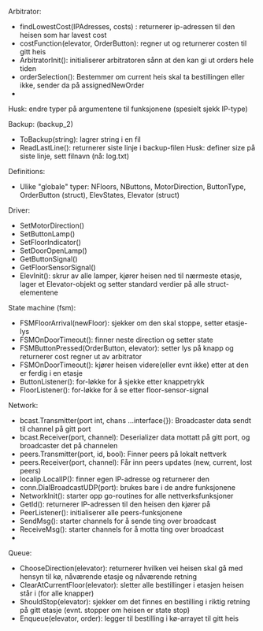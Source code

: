 
Arbitrator:
- findLowestCost(IPAdresses, costs) : returnerer ip-adressen til den heisen som har lavest cost
- costFunction(elevator, OrderButton): regner ut og returnerer costen til gitt heis
- ArbitratorInit(): initialiserer arbitratoren sånn at den kan gi ut orders hele tiden
- orderSelection(): Bestemmer om current heis skal ta bestillingen eller ikke, sender da på assignedNewOrder
- 
Husk: endre typer på argumentene til funksjonene (spesielt sjekk IP-type)

Backup: (backup_2)
- ToBackup(string): lagrer string i en fil
- ReadLastLine(): returnerer siste linje i backup-filen
Husk: definer size på siste linje, sett filnavn (nå: log.txt)

Definitions:
- Ulike "globale" typer: NFloors, NButtons, MotorDirection, ButtonType, OrderButton (struct), ElevStates, Elevator (struct)

Driver:
- SetMotorDirection()
- SetButtonLamp()
- SetFloorIndicator()
- SetDoorOpenLamp()
- GetButtonSignal()
- GetFloorSensorSignal()
- ElevInit(): skrur av alle lamper, kjører heisen ned til nærmeste etasje, lager et Elevator-objekt og setter standard verdier på alle struct-elementene

State machine (fsm):
- FSMFloorArrival(newFloor): sjekker om den skal stoppe, setter etasje-lys
- FSMOnDoorTimeout(): finner neste direction og setter state
- FSMButtonPressed(OrderButton, elevator): setter lys på knapp og returnerer cost regner ut av arbitrator
- FSMOnDoorTimeout(): kjører heisen videre(eller evnt ikke) etter at den er ferdig i en etasje
- ButtonListener(): for-løkke for å sjekke etter knappetrykk
- FloorListener(): for-løkke for å se etter floor-sensor-signal


Network:
- bcast.Transmitter(port int, chans ...interface{}): Broadcaster data sendt til channel på gitt port
- bcast.Receiver(port, channel): Deserializer data mottatt på gitt port, og broadcaster det på channelen
- peers.Transmitter(port, id, bool): Finner peers på lokalt nettverk
- peers.Receiver(port, channel): Får inn peers updates (new, current, lost peers)
- localip.LocalIP(): finner egen IP-adresse og returnerer den
- conn.DialBroadcastUDP(port): brukes bare i de andre funksjonene
- NetworkInit(): starter opp go-routines for alle nettverksfunksjoner
- GetId(): returnerer IP-adressen til den heisen den kjører på
- PeerListener(): initialiserer alle peers-funksjonene
- SendMsg(): starter channels for å sende ting over broadcast
- ReceiveMsg(): starter channels for å motta ting over broadcast
- 



Queue:
- ChooseDirection(elevator): returnerer hvilken vei heisen skal gå med hensyn til kø, nåværende etasje og nåværende retning
- ClearAtCurrentFloor(elevator): sletter alle bestillinger i etasjen heisen står i (for alle knapper)
- ShouldStop(elevator): sjekker om det finnes en bestilling i riktig retning på gitt etasje (evnt. stopper om heisen er  state stop)
- Enqueue(elevator, order): legger til bestilling i kø-arrayet til gitt heis
